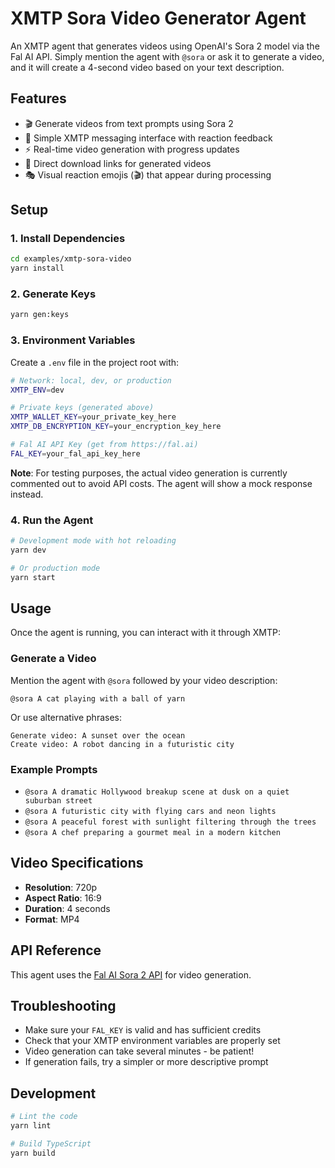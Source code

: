 # XMTP Sora Video Generator Agent

An XMTP agent that generates videos using OpenAI's Sora 2 model via the Fal AI API. Simply mention the agent with `@sora` or ask it to generate a video, and it will create a 4-second video based on your text description.

## Features

- 🎬 Generate videos from text prompts using Sora 2
- 💬 Simple XMTP messaging interface with reaction feedback
- ⚡ Real-time video generation with progress updates
- 🔗 Direct download links for generated videos
- 🎭 Visual reaction emojis (🎬) that appear during processing

## Setup

### 1. Install Dependencies

```bash
cd examples/xmtp-sora-video
yarn install
```

### 2. Generate Keys

```bash
yarn gen:keys
```

### 3. Environment Variables

Create a `.env` file in the project root with:

```bash
# Network: local, dev, or production
XMTP_ENV=dev

# Private keys (generated above)
XMTP_WALLET_KEY=your_private_key_here
XMTP_DB_ENCRYPTION_KEY=your_encryption_key_here

# Fal AI API Key (get from https://fal.ai)
FAL_KEY=your_fal_api_key_here
```

**Note**: For testing purposes, the actual video generation is currently commented out to avoid API costs. The agent will show a mock response instead.

### 4. Run the Agent

```bash
# Development mode with hot reloading
yarn dev

# Or production mode
yarn start
```

## Usage

Once the agent is running, you can interact with it through XMTP:

### Generate a Video

Mention the agent with `@sora` followed by your video description:

```
@sora A cat playing with a ball of yarn
```

Or use alternative phrases:

```
Generate video: A sunset over the ocean
Create video: A robot dancing in a futuristic city
```

### Example Prompts

- `@sora A dramatic Hollywood breakup scene at dusk on a quiet suburban street`
- `@sora A futuristic city with flying cars and neon lights`
- `@sora A peaceful forest with sunlight filtering through the trees`
- `@sora A chef preparing a gourmet meal in a modern kitchen`

## Video Specifications

- **Resolution**: 720p
- **Aspect Ratio**: 16:9
- **Duration**: 4 seconds
- **Format**: MP4

## API Reference

This agent uses the [Fal AI Sora 2 API](https://fal.ai/models/fal-ai/sora-2/text-to-video/api) for video generation.

## Troubleshooting

- Make sure your `FAL_KEY` is valid and has sufficient credits
- Check that your XMTP environment variables are properly set
- Video generation can take several minutes - be patient!
- If generation fails, try a simpler or more descriptive prompt

## Development

```bash
# Lint the code
yarn lint

# Build TypeScript
yarn build
```
